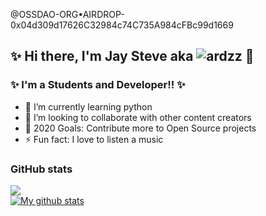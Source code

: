 @OSSDAO-ORG•AIRDROP-0x04d309d17626C32984c74C735A984cFBc99d1669
##  ✨ Hi there, I'm Jay Steve aka ![ardzz](https://github.com/ardzz/) 👋

###  ✨ I'm a Students and Developer!!  ✨

- 🌱 I’m currently learning python
- 👯 I’m looking to collaborate with other content creators
- 🥅 2020 Goals: Contribute more to Open Source projects
- ⚡ Fun fact: I love to listen a music

### GitHub stats
<a href="https://github.com/anuraghazra/github-readme-stats">
  <img align="center" src="https://github-readme-stats.vercel.app/api/top-langs/?username=ardzz" />
</a>
</br>
<a href="https://github.com/anuraghazra/github-readme-stats">
  <img align="center" src="https://github-readme-stats.anuraghazra1.vercel.app/api?username=ardzz&show_icons=true&line_height=27&include_all_commits=true" alt="My github stats" />
</a>  

